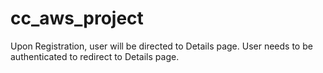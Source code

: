 # cc_aws_project

Upon Registration, user will be directed to Details page.
User needs to be authenticated to redirect to Details page.

